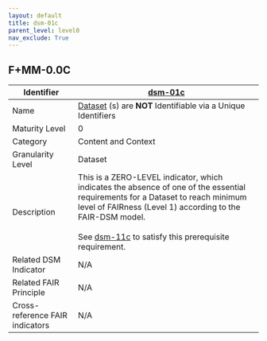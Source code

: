 ```yaml
---
layout: default
title: dsm-01c
parent_level: level0
nav_exclude: True
---
```


## F+MM-0.0C

| Identifier | [dsm-01c](https://github.com/FAIRplus/Data-Maturity/blob/master/docs/_indicators/dsm-01c.md) |
| --------- | ----------|
| Name | [Dataset](https://fairplus.github.io/Data-Maturity/docs/Glossary/#dataset) \(s) are **NOT** Identifiable via a Unique Identifiers |
| Maturity Level | 0 |
| Category | Content and Context |
| Granularity Level | Dataset |
| Description | This is a ZERO-LEVEL indicator, which indicates the absence of one of the essential requirements for a Dataset to reach minimum level of FAIRness (Level 1) according to the FAIR-DSM model. <br><br> See [dsm-11c](https://fairplus.github.io/Data-Maturity/docs/Indicators/#dsm-11c) to satisfy this prerequisite requirement. |
| Related DSM Indicator| N/A |
| Related FAIR Principle | N/A |
| Cross-reference FAIR indicators | N/A |
